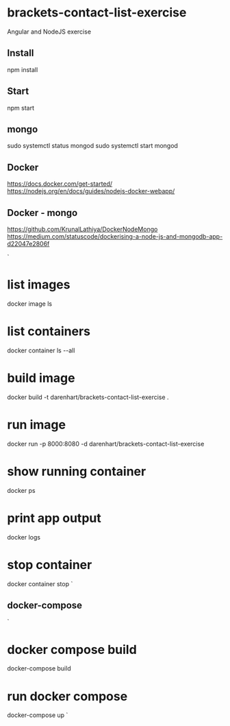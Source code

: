 # brackets-contact-list-exercise
Angular and NodeJS exercise

## Install
npm install

## Start
npm start

## mongo
sudo systemctl status mongod
sudo systemctl start mongod


## Docker
https://docs.docker.com/get-started/
https://nodejs.org/en/docs/guides/nodejs-docker-webapp/


## Docker - mongo
https://github.com/KrunalLathiya/DockerNodeMongo
https://medium.com/statuscode/dockerising-a-node-js-and-mongodb-app-d22047e2806f


`
# list images
docker image ls
# list containers
docker container ls --all
# build image
docker build -t darenhart/brackets-contact-list-exercise .
# run image
docker run -p 8000:8080 -d darenhart/brackets-contact-list-exercise
# show running container
docker ps
# print app output
docker logs <container id>
# stop container
docker container stop <container id>
`

## docker-compose
`
# docker compose build
docker-compose build
# run docker compose
docker-compose up
`

